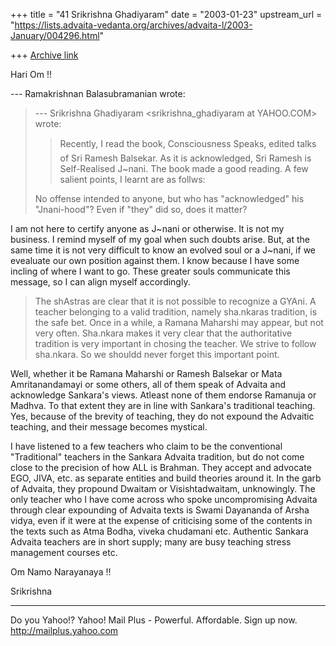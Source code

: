 +++
title = "41 Srikrishna Ghadiyaram"
date = "2003-01-23"
upstream_url = "https://lists.advaita-vedanta.org/archives/advaita-l/2003-January/004296.html"

+++
[Archive link](https://lists.advaita-vedanta.org/archives/advaita-l/2003-January/004296.html)

Hari Om !!

--- Ramakrishnan Balasubramanian <balasr at YAHOO.COM>
wrote:
> --- Srikrishna Ghadiyaram
> <srikrishna_ghadiyaram at YAHOO.COM> wrote:
>
> > Recently, I read the book, Consciousness Speaks,
> > edited talks of Sri
> > Ramesh Balsekar. As it is acknowledged, Sri Ramesh
> > is Self-Realised J~nani.
> > The book made a good reading. A few salient
> points,
> > I learnt are as follws:
>
> No offense intended to anyone, but who has
> "acknowledged" his "Jnani-hood"? Even if "they" did
> so, does it matter?
>

I am not here to certify anyone as J~nani or
otherwise. It is not my business. I remind myself  of
my goal when such doubts arise. But, at the same time
it is not very difficult to know an evolved soul or a
J~nani, if we evealuate our own position against them.
I know because I have some incling of where I want to
go. These greater souls communicate this message, so I
can align myself accordingly.

> The shAstras are clear that it is not possible to
> recognize a GYAni. A teacher belonging to a valid
> tradition, namely sha.nkaras tradition, is the safe
> bet. Once in a while, a Ramana Maharshi may appear,
> but not very often. Sha.nkara makes it very clear
> that
> the authoritative tradition is very important in
> chosing the teacher. We strive to follow sha.nkara.
> So
> we shouldd never forget this important point.
>

Well, whether it be Ramana Maharshi or Ramesh Balsekar
or Mata Amritanandamayi or some others, all of them
speak of Advaita and acknowledge Sankara's views.
Atleast none of them endorse Ramanuja or Madhva. To
that extent they are in line with Sankara's
traditional teaching. Yes, because of the brevity of
teaching, they do not expound the Advaitic teaching,
and their message becomes mystical.

I have listened to a few teachers who claim to be the
conventional "Traditional" teachers in the Sankara
Advaita tradition, but do not come close to the
precision of how ALL is Brahman. They accept and
advocate EGO, JIVA, etc. as separate entities and
build theories around it. In the garb of Advaita, they
propound Dwaitam or Visishtadwaitam, unknowingly. The
only teacher who I have come across who spoke
uncompromising Advaita through clear expounding of
Advaita texts is Swami Dayananda of Arsha vidya, even
if it were at the expense of criticising some of the
contents in the texts such as Atma Bodha, viveka
chudamani etc. Authentic Sankara Advaita teachers are
in short supply; many are busy teaching stress
management courses etc.

Om Namo Narayanaya !!

Srikrishna


__________________________________________________
Do you Yahoo!?
Yahoo! Mail Plus - Powerful. Affordable. Sign up now.
http://mailplus.yahoo.com

